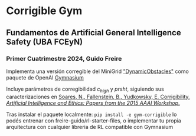 # Corrigible Gym
## Fundamentos de Artificial General Intelligence Safety (UBA FCEyN)
### Primer Cuatrimestre 2024, Guido Freire

Implementa una versión corregible del MiniGrid ["DynamicObstacles"](https://github.com/Farama-Foundation/Minigrid/blob/master/minigrid/envs/dynamicobstacles.py) como paquete de OpenAI [Gymnasium](https://gymnasium.farama.org/)

Incluye parámetros de corregibilidad $c_{high}$ y $prsht$, siguiendo sus caracterizaciones en [Soares, N., Fallenstein, B., Yudkowsky, E. Corrigibility. *Artificial Intelligence and Ethics: Papers from the 2015 AAAI Workshop*.](https://cdn.aaai.org/ocs/ws/ws0067/10124-45900-1-PB.pdf)

Tras instalar el paquete localmente:
```pip install -e gym-corrigible``` lo podés entrenar con freire-guido/rl-starter-files, o implementar tu propia arquitectura con cualquier libreria de RL compatible con Gymnasium